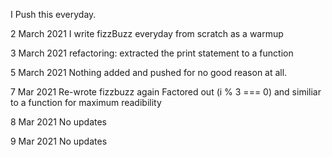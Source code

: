 I Push this everyday.

2 March 2021
I write fizzBuzz everyday from scratch as a warmup

3 March 2021
refactoring: extracted the print statement to a function

5 March 2021
Nothing added and pushed for no good reason at all.

7 Mar 2021
Re-wrote fizzbuzz again
Factored out (i % 3 === 0) and similiar to a function
for maximum readibility

8 Mar 2021
No updates

9 Mar 2021
No updates

